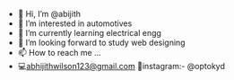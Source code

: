 - 👋 Hi, I’m @abijith
- 👀 I’m interested in automotives 
- 🌱 I’m currently learning electrical engg
- 💞️ I’m looking forward to study web designing
- 📫 How to reach me ...
- 💻abhijithwilson123@gmail.com
  📲instagram:- @optokyd


<!---
abijith000/abijith000 is a ✨ special ✨ repository because its `README.md` (this file) appears on your GitHub profile.
You can click the Preview link to take a look at your changes.
--->

